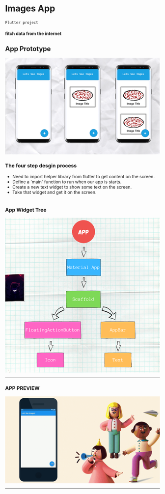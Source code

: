 # Images App

`Flutter project`

#### fitch data from the internet 

## App Prototype 
<img src='Images/AppPrototype.png'>

### The four step desgin process 
* Need to import helper library from flutter to get content on the screen.
* Define a 'main' function to run when our app is starts.
* Create a new text widget to show some text on the screen.
* Take that widget and get it on the screen.
#

### App Widget Tree
<img src='Images/AppWidgetTree.png'>

* * * 

### APP PREVIEW

<img src='Images/app_preview.gif' >

* * *
